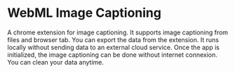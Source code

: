 # WebML Image Captioning

A chrome extension for image captioning. It supports image captioning from files and browser tab. You can export the data from the extension. It runs locally without sending data to an external cloud service. Once the app is initialized, the image captioning can be done without internet connexion. You can clean your data anytime.
